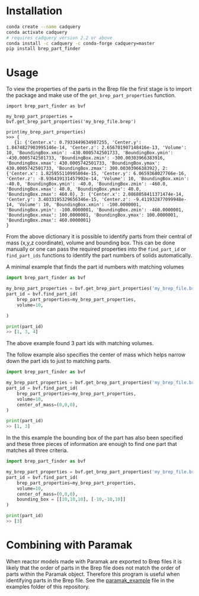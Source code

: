 

# Installation

```bash
conda create --name cadquery
conda activate cadquery
# requires cadquery version 2.2 or above
conda install -c cadquery -c conda-forge cadquery=master
pip install brep_part_finder
```

# Usage

To view the properties of the parts in the Brep file the first stage is to import the package and make use of the ```get_brep_part_properties``` function.

```
import brep_part_finder as bvf

my_brep_part_properties = bvf.get_brep_part_properties('my_brep_file.brep')

print(my_brep_part_properties)
>>> {
   {1: {'Center.x': 0.7933449634987255, 'Center.y': 1.8474827903995146e-14, 'Center.z': 2.656701907148416e-13, 'Volume': 10, 'BoundingBox.xmin': -430.0005742501733, 'BoundingBox.ymin': -430.0005742501733, 'BoundingBox.zmin': -300.00303966383916, 'BoundingBox.xmax': 430.0005742501733, 'BoundingBox.ymax': 430.0005742501733, 'BoundingBox.zmax': 300.0030396638392}, 2: {'Center.x': 1.825955110995004e-15, 'Center.y': 6.0659368027766e-16, 'Center.z': -8.936439131457902e-14, 'Volume': 10, 'BoundingBox.xmin': -40.0, 'BoundingBox.ymin': -40.0, 'BoundingBox.zmin': -460.0, 'BoundingBox.xmax': 40.0, 'BoundingBox.ymax': 40.0, 'BoundingBox.zmax': 460.0}, 3: {'Center.x': 2.0868058411371474e-14, 'Center.y': 3.4033195329656346e-15, 'Center.z': -9.411932877099948e-14, 'Volume': 10, 'BoundingBox.xmin': -100.0000001, 'BoundingBox.ymin': -100.0000001, 'BoundingBox.zmin': -460.0000001, 'BoundingBox.xmax': 100.0000001, 'BoundingBox.ymax': 100.0000001, 'BoundingBox.zmax': 460.0000001} 
}
```

From the above dictionary it is possible to identify parts from their central of mass (x,y,z coordinate), volume and bounding box. This can be done manually or one can pass the required properties into the ```find_part_id``` or ```find_part_ids``` functions to identify the part numbers of solids automatically.

A minimal example that finds the part id numbers with matching volumes
```python
import brep_part_finder as bvf

my_brep_part_properties = bvf.get_brep_part_properties('my_brep_file.brep')
part_id = bvf.find_part_id(
    brep_part_properties=my_brep_part_properties,
    volume=10,

)

print(part_id)
>> [1, 3, 4]
```

The above example found 3 part ids with matching volumes.

The follow example also specifies the center of mass which helps narrow down the part ids to just to matching parts.
```python
import brep_part_finder as bvf

my_brep_part_properties = bvf.get_brep_part_properties('my_brep_file.brep')
part_id = bvf.find_part_id(
    brep_part_properties=my_brep_part_properties,
    volume=10,
    center_of_mass=(0,0,0),
)

print(part_id)
>> [1, 3]
```

In the this example the bounding box of the part has also been specified and these three pieces of information are enough to find one part that matches all three criteria.
```python
import brep_part_finder as bvf

my_brep_part_properties = bvf.get_brep_part_properties('my_brep_file.brep')
part_id = bvf.find_part_id(
    brep_part_properties=my_brep_part_properties,
    volume=10,
    center_of_mass=(0,0,0),
    bounding_box = [[10,10,10], [-10,-10,10]]
)

print(part_id)
>> [3]
```

# Combining with Paramak

When reactor models made with Paramak are exported to Brep files it is likely that the order of parts in the Brep file does not match the order of parts within the Paramak object. Therefore this program is useful when identifying parts in the Brep file. See the [paramak_example](https://github.com/fusion-energy/brep_part_finder/blob/main/examples/paramak_example.py) file in the examples folder of this repository.
